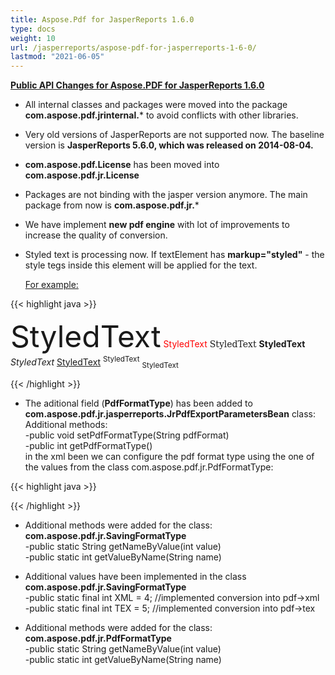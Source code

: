 ```yaml
---
title: Aspose.Pdf for JasperReports 1.6.0
type: docs
weight: 10
url: /jasperreports/aspose-pdf-for-jasperreports-1-6-0/
lastmod: "2021-06-05"
---
```


<ins>**Public API Changes for Aspose.PDF for JasperReports 1.6.0**

- All internal classes and packages were moved into the package **com.aspose.pdf.jrinternal.*** to avoid conflicts with other libraries.
- Very old versions of JasperReports are not supported now. The baseline version is **JasperReports 5.6.0, which was released on 2014-08-04.**
- **com.aspose.pdf.License** has been moved into **com.aspose.pdf.jr.License**
- Packages are not binding with the jasper version anymore. The main package from now is **com.aspose.pdf.jr.***
- We have implement **new pdf engine** with lot of improvements to increase the quality of conversion.
- Styled text is processing now.
  If textElement has **markup="styled"** - the style tegs inside this element will be applied for the text.
 
  <ins>For example:

{{< highlight java >}}

<textElement markup="styled">
<style size="32">StyledText</style>
<style isBold="true">StyledText</style>
<style isItalic="true">StyledText</style>
<style isUnderline="true">StyledText</style>
<style isStrikeThrough="true">StyledText</style>
<style forecolor="red">StyledText</style>
<style backcolor="blue" forecolor="white" isBold="true">StyledText</style>
<style isBold="true" isItalic="true" isUnderline="true">StyledText</style>
<font size="12">StyledText</font>
<font color="red">StyledText</font>
<font face="DejaVu Serif">StyledText</font>
<b>StyledText</b>
<i>StyledText</i>
<u>StyledText</u>
<sup>StyledText</sup>
<sub>StyledText</sub>
</textElement>

{{< /highlight >}}

- The aditional field (**PdfFormatType**) has been added to   **com.aspose.pdf.jr.jasperreports.JrPdfExportParametersBean** class:
  Additional methods:  
  -public void setPdfFormatType(String pdfFormat)  
  -public int getPdfFormatType()  
   in the xml been we can configure the pdf format type using the one of the values from the class com.aspose.pdf.jr.PdfFormatType:

{{< highlight java >}}

 <bean id="pdfAPExportParameters">
 <property name="PdfFormatType" value="PDF_A_3A"/>
 <property name="PdfAMode" value="true"/>
 </bean>

{{< /highlight >}}

- Additional methods were added for the class: **com.aspose.pdf.jr.SavingFormatType**  
  -public static String getNameByValue(int value)     
  -public static int getValueByName(String name)
 
- Additional values have been implemented in the class **com.aspose.pdf.jr.SavingFormatType**  
  -public static final int XML = 4; //implemented conversion into pdf->xml  
  -public static final int TEX = 5; //implemented conversion into pdf->tex  
 
- Additional methods were added for the class: **com.aspose.pdf.jr.PdfFormatType**  
  -public static String getNameByValue(int value)  
  -public static int getValueByName(String name)    
